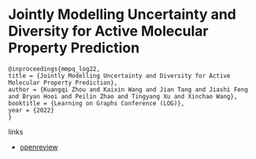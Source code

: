 # Jointly Modelling Uncertainty and Diversity for Active Molecular Property Prediction

```
@inproceedings{mmpq_log22,
title = {Jointly Modelling Uncertainty and Diversity for Active Molecular Property Prediction},
author = {Kuangqi Zhou and Kaixin Wang and Jian Tang and Jiashi Feng and Bryan Hooi and Peilin Zhao and Tingyang Xu and Xinchao Wang},
booktitle = {Learning on Graphs Conference (LOG)},
year = {2022}
}
```

links
- [openreview](https://openreview.net/forum?id=dnRSxTNIvjK)

